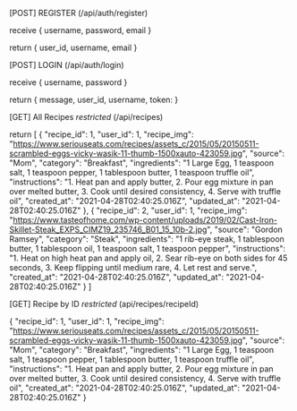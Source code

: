 [POST] REGISTER (/api/auth/register)

  receive
{
  username,
  password,
  email
}

return {
  user_id,
  username,
  email
}

[POST] LOGIN (/api/auth/login)

  receive
{
  username,
  password
}

return {
  message,
  user_id,
  username,
  token:
}

[GET] All Recipes *restricted* (/api/recipes)

return 
[
    {
        "recipe_id": 1,
        "user_id": 1,
        "recipe_img": "https://www.seriouseats.com/recipes/assets_c/2015/05/20150511-scrambled-eggs-vicky-wasik-11-thumb-1500xauto-423059.jpg",
        "source": "Mom",
        "category": "Breakfast",
        "ingredients": "1 Large Egg, 1 teaspoon salt, 1 teaspoon pepper, 1 tablespoon butter, 1 teaspoon truffle oil",
        "instructions": "1. Heat pan and apply butter, 2. Pour egg mixture in pan over melted butter, 3. Cook until desired consistency, 4. Serve with truffle oil",
        "created_at": "2021-04-28T02:40:25.016Z",
        "updated_at": "2021-04-28T02:40:25.016Z"
    },
    {
        "recipe_id": 2,
        "user_id": 1,
        "recipe_img": "https://www.tasteofhome.com/wp-content/uploads/2019/02/Cast-Iron-Skillet-Steak_EXPS_CIMZ19_235746_B01_15_10b-2.jpg",
        "source": "Gordon Ramsey",
        "category": "Steak",
        "ingredients": "1 rib-eye steak, 1 tablespoon butter, 1 tablespoon oil, 1 teaspoon salt, 1 teaspoon pepper",
        "instructions": "1. Heat on high heat pan and apply oil, 2. Sear rib-eye on both sides for 45 seconds, 3. Keep flipping until medium rare, 4. Let rest and serve.",
        "created_at": "2021-04-28T02:40:25.016Z",
        "updated_at": "2021-04-28T02:40:25.016Z"
    }
]

[GET] Recipe by ID *restricted* (api/recipes/recipeId)

{
    "recipe_id": 1,
    "user_id": 1,
    "recipe_img": "https://www.seriouseats.com/recipes/assets_c/2015/05/20150511-scrambled-eggs-vicky-wasik-11-thumb-1500xauto-423059.jpg",
    "source": "Mom",
    "category": "Breakfast",
    "ingredients": "1 Large Egg, 1 teaspoon salt, 1 teaspoon pepper, 1 tablespoon butter, 1 teaspoon truffle oil",
    "instructions": "1. Heat pan and apply butter, 2. Pour egg mixture in pan over melted butter, 3. Cook until desired consistency, 4. Serve with truffle oil",
    "created_at": "2021-04-28T02:40:25.016Z",
    "updated_at": "2021-04-28T02:40:25.016Z"
}
